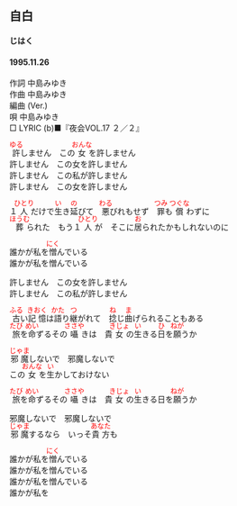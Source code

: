 <style type="text/css">
	ruby{
	    ruby-position: over;
	}
	ruby > rt{font-size: 12px;color:red;}
	p{font:16px;font-size: '楷体'}
</style>
## 自白
#### じはく
#### 1995.11.26

作詞     中島みゆき　　　　　   
作曲      中島みゆき  　　　   
編曲 (Ver.) 　　　　　    
唄     中島みゆき    
□ LYRIC (b)■『夜会VOL.17 ２／２』   
   
<ruby><rb>許</rb><rp>(</rp><rt>ゆる</rt><rp>)</rp></ruby>しません　この<ruby><rb>女</rb><rp>(</rp><rt>おんな</rt><rp>)</rp></ruby>を許しません   
許しません　この女を許しません   
許しません　この私が許しません   
許しません　この女を許しません   
   
１<ruby><rb>人</rb><rp>(</rp><rt>ひとり</rt><rp>)</rp></ruby>だけで<ruby><rb>生</rb><rp>(</rp><rt>い</rt><rp>)</rp></ruby>き<ruby><rb>延</rb><rp>(</rp><rt>の</rt><rp>)</rp></ruby>びて　<ruby><rb>悪</rb><rp>(</rp><rt>わる</rt><rp>)</rp></ruby>びれもせず　<ruby><rb>罪</rb><rp>(</rp><rt>つみ</rt><rp>)</rp></ruby>も<ruby><rb>償</rb><rp>(</rp><rt>つぐな</rt><rp>)</rp></ruby>わずに   
<ruby><rb>葬</rb><rp>(</rp><rt>ほうむ</rt><rp>)</rp></ruby>られた　もう１<ruby><rb>人</rb><rp>(</rp><rt>ひとり</rt><rp>)</rp></ruby>が　そこに<ruby><rb>居</rb><rp>(</rp><rt>お</rt><rp>)</rp></ruby>られたかもしれないのに   
   
誰かが私を<ruby><rb>憎</rb><rp>(</rp><rt>にく</rt><rp>)</rp></ruby>んでいる   
誰かが私を憎んでいる   
   
許しません　この女を許しません   
許しません　この私が許しません   
   
<ruby><rb>古</rb><rp>(</rp><rt>ふる</rt><rp>)</rp></ruby>い<ruby><rb>記憶</rb><rp>(</rp><rt>きおく</rt><rp>)</rp></ruby>は<ruby><rb>語</rb><rp>(</rp><rt>かた</rt><rp>)</rp></ruby>り<ruby><rb>継</rb><rp>(</rp><rt>つ</rt><rp>)</rp></ruby>がれて　<ruby><rb>捻</rb><rp>(</rp><rt>ね</rt><rp>)</rp></ruby>じ<ruby><rb>曲</rb><rp>(</rp><rt>ま</rt><rp>)</rp></ruby>げられることもある   
<ruby><rb>旅</rb><rp>(</rp><rt>たび</rt><rp>)</rp></ruby>を<ruby><rb>命</rb><rp>(</rp><rt>めい</rt><rp>)</rp></ruby>ずるその<ruby><rb>囁</rb><rp>(</rp><rt>ささや</rt><rp>)</rp></ruby>きは　貴<ruby><rb>女</rb><rp>(</rp><rt>きじょ</rt><rp>)</rp></ruby>の<ruby><rb>生</rb><rp>(</rp><rt>い</rt><rp>)</rp></ruby>きる<ruby><rb>日</rb><rp>(</rp><rt>ひ</rt><rp>)</rp></ruby>を<ruby><rb>願</rb><rp>(</rp><rt>ねが</rt><rp>)</rp></ruby>うか   
   
<ruby><rb>邪魔</rb><rp>(</rp><rt>じゃま</rt><rp>)</rp></ruby>しないで　邪魔しないで   
この<ruby><rb>女</rb><rp>(</rp><rt>おんな</rt><rp>)</rp></ruby>を<ruby><rb>生</rb><rp>(</rp><rt>い</rt><rp>)</rp></ruby>かしておけない   
   
<ruby><rb>旅</rb><rp>(</rp><rt>たび</rt><rp>)</rp></ruby>を<ruby><rb>命</rb><rp>(</rp><rt>めい</rt><rp>)</rp></ruby>ずるその<ruby><rb>囁</rb><rp>(</rp><rt>ささや</rt><rp>)</rp></ruby>きは　貴<ruby><rb>女</rb><rp>(</rp><rt>きじょ</rt><rp>)</rp></ruby>の<ruby><rb>生</rb><rp>(</rp><rt>い</rt><rp>)</rp></ruby>きる日を<ruby><rb>願</rb><rp>(</rp><rt>ねが</rt><rp>)</rp></ruby>うか   
   
邪魔しないで　邪魔しないで   
<ruby><rb>邪魔</rb><rp>(</rp><rt>じゃま</rt><rp>)</rp></ruby>するなら　いっそ<ruby><rb>貴方</rb><rp>(</rp><rt>あなた</rt><rp>)</rp></ruby>も   
   
誰かが私を<ruby><rb>憎</rb><rp>(</rp><rt>にく</rt><rp>)</rp></ruby>んでいる   
誰かが私を憎んでいる   
誰かが私を憎んでいる   
誰かが私を   
